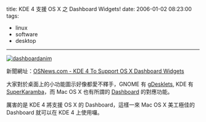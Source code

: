 title: KDE 4 支援 OS X 之 Dashboard Widgets!
date: 2006-01-02 08:23:00
tags: 
- linux
- software
- desktop
---

[![dashboardanim](http://static.flickr.com/41/80538574_6e9c8b34e1_o.gif)](http://www.flickr.com/photos/yurenju/80538574/ "Photo Sharing")

新聞網址：[OSNews.com - KDE 4 To Support OS X Dashboard Widgets](http://www.osnews.com/comment.php?news_id=13141)

大家對於桌面上的小功能圖示好像都愛不釋手，GNOME 有 [gDesklets](http://gdesklets.gnomedesktop.org/), KDE 有 [SuperKaramba](http://netdragon.sourceforge.net/ssuperkaramba.html)，而 Mac OS X 也有所謂的 [Dashboard](http://www.apple.com.tw/macosx/features/dashboard/) 的對應功能。

厲害的是 KDE 4 將支援 OS X 的 Dashboard，這樣一來 Mac OS X 美工極佳的 Dashboard 就可以在 KDE 4 上使用囉。